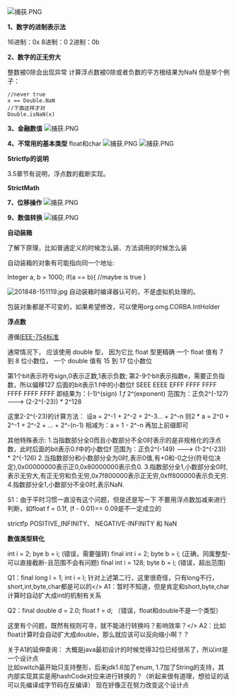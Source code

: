 ![&#x6355;&#x83B7;.PNG](https://upload-images.jianshu.io/upload_images/1936727-0123ce5848dcc27d.PNG?imageMogr2/auto-orient/strip%7CimageView2/2/w/1240)



**1、数字的进制表示法** 

16进制：0x 8进制：0 2进制：0b 

**2、数字的正无穷大**

 整数被0除会出现异常 计算浮点数被0除或者负数的平方根结果为NaN 但是举个例子：

```text
//never true
x == Double.NaN
//下面这样才对
Double.isNaN(x)
```

**3、金融数值** ![&#x6355;&#x83B7;.PNG](https://upload-images.jianshu.io/upload_images/1936727-190b4f68730d9707.PNG?imageMogr2/auto-orient/strip%7CimageView2/2/w/1240) 

 **4、不常用的基本类型** float和char ![&#x6355;&#x83B7;.PNG](https://upload-images.jianshu.io/upload_images/1936727-8d290a7fdee7c2b7.PNG?imageMogr2/auto-orient/strip%7CimageView2/2/w/1240) ![&#x6355;&#x83B7;.PNG](https://upload-images.jianshu.io/upload_images/1936727-385e8d35f3832c8e.PNG?imageMogr2/auto-orient/strip%7CimageView2/2/w/1240) 

**Strictfp的说明**

 3.5章节有说明，浮点数的截断实现。

**StrictMath**

**7、位移操作** ![&#x6355;&#x83B7;.PNG](https://upload-images.jianshu.io/upload_images/1936727-473cf1a5e7993b03.PNG?imageMogr2/auto-orient/strip%7CimageView2/2/w/1240) 

 **9、数值转换** ![&#x6355;&#x83B7;.PNG](https://upload-images.jianshu.io/upload_images/1936727-51b4305fcc43e9d6.PNG?imageMogr2/auto-orient/strip%7CimageView2/2/w/1240) 

**自动装箱** 

了解下原理，比如普通定义的时候怎么装、方法调用的时候怎么装 

自动装箱的对象有可能指向同一个地址:

Integer a, b = 1000; if\(a == b\){ //maybe is true }

![201848-151119.jpg](https://upload-images.jianshu.io/upload_images/1936727-619334540d0bcbe1.jpg?imageMogr2/auto-orient/strip%7CimageView2/2/w/1240) 自动装箱时编译器认可的，不是虚拟机处理的。

包装对象都是不可变的，如果希望修改，可以使用org.omg.CORBA.IntHolder

**浮点数**

遵循[IEEE-754标准](https://people.eecs.berkeley.edu/~wkahan/ieee754status/IEEE754.PDF) 

通常情况下， 应该使用 double 型， 因为它比 float 型更精确 一个 float 值有 7 到 8 位小数位， 一个 double 值有 15 到 17 位小数位

第1个bit表示符号sign,0表示正数,1表示负数; 第2-9个bit表示指数e，需要正负指数，所以偏移127 后面的bit表示1.f中的小数位f SEEE EEEE EFFF FFFF FFFF FFFF FFFF FFFF 即结果为：\(-1\)^\(sign\)  _1.f_  2^\(exponent\) 范围为：正负2^\(-127\) ---&gt; \(2-2^\(-23\)\) \* 2^128

这里2-2^\(-23\)的计算方法： 设a = 2^-1 + 2^-2 + 2^-3... + 2^-n 则2 \* a = 2^0 + 2^-1 + 2^-2 + ... + 2^-\(n-1\) 相减为：a = 1 - 2^-n 再加上前缀即可

其他特殊表示: 1.当指数部分全0而且小数部分不全0时表示的是非规格化的浮点数，此时后面的bit表示0.f中的小数位f 范围为：正负2^\(-149\) ---&gt; \(1-2^\(-23\)\) \* 2^\(-126\) 2.当指数部分和小数部分全为0时,表示0值,有+0和-0之分\(符号位决定\),0x00000000表示正0,0x80000000表示负0. 3.指数部分全1,小数部分全0时,表示无穷大,有正无穷和负无穷,0x7f800000表示正无穷,0xff800000表示负无穷. 4.指数部分全1,小数部分不全0时,表示NaN.

S1：由于平时习惯一直没有这个问题，但是还是写一下 不要用浮点数加减来进行判断，如float f = 0.1f, \(f - 0.01\)== 0.09是不一定成立的

strictfp POSITIVE\_INFINITY、 NEGATIVE-INFINITY 和 NaN

**数值类型转化**

 int i = 2; bye b = i; \(错误，需要强转\) final int i = 2; byte b = i; \(正确，同属整型-可以直接截断-且范围不会有问题\) final int i = 128; byte b = i; \(错误，超出范围\)

Q1：final long l = 1; int i = l; 针对上述第二行，这里很奇怪，只有long不行，short,int,byte,char都是可以的&lt;/&gt; A1：暂时不知道，但是肯定和short,byte,char计算时自动扩大成int的机制有关系

Q2：final double d = 2.0; float f = d; （错误，float和double不是一个类型）

这里有个问题，既然有规则可寻，就不能进行转换吗？影响效率？&lt;/&gt; A2：比如float计算时会自动扩大成double，那么就应该可以反向缩小啊？？

关于A1的延伸查询： 大概是java最初设计的时候觉得32位已经很吊了，所以int是一个设计点  
比如switch最开始只支持整形，后来jdk1.6加了enum, 1.7加了String的支持，其内部实现其实是用hashCode对应来进行转换的？（听起来很有道理，想验证的话可以先编译成字节码在反编译） 现在好像正在努力改变这个设计点